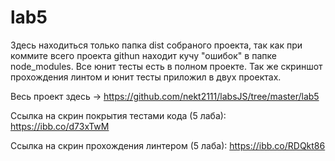# lab5
Здесь находиться только папка dist собраного проекта, так как при коммите всего проекта githun находит кучу "ошибок" в папке node_modules.
Все юнит тесты есть в полном проекте. Так же скриншот прохождения линтом и юнит тесты приложил в двух проектах.

Весь проект здесь -> https://github.com/nekt2111/labsJS/tree/master/lab5

Cсылка на скрин покрытия тестами кода (5 лаба): https://ibb.co/d73xTwM

Ссылка на скрин прохождения линтером (5 лаба): https://ibb.co/RDQkt86
